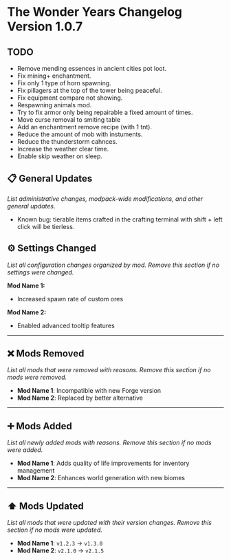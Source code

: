 # The Wonder Years Changelog Version 1.0.7

## TODO

- Remove mending essences in ancient cities pot loot.
- Fix mining+ enchantment.
- Fix only 1 type of horn spawning.
- Fix pillagers at the top of the tower being peaceful.
- Fix equipment compare not showing.
- Respawning animals mod.
- Try to fix armor only being repairable a fixed amount of times.
- Move curse removal to smiting table
- Add an enchantment remove recipe (with 1 tnt).
- Reduce the amount of mob with instuments.
- Reduce the thunderstorm cahnces.
- Increase the weather clear time.
- Enable skip weather on sleep.

## 📋 General Updates

*List administrative changes, modpack-wide modifications, and other general updates.*

- Known bug: tierable items crafted in the crafting terminal with shift + left click will be tierless.

## ⚙️ Settings Changed

*List all configuration changes organized by mod. Remove this section if no settings were changed.*

**Mod Name 1:**

- Increased spawn rate of custom ores

**Mod Name 2:**

- Enabled advanced tooltip features

---

## ❌ Mods Removed

*List all mods that were removed with reasons. Remove this section if no mods were removed.*

- **Mod Name 1**: Incompatible with new Forge version
- **Mod Name 2**: Replaced by better alternative

---

## ➕ Mods Added

*List all newly added mods with reasons. Remove this section if no mods were added.*

- **Mod Name 1**: Adds quality of life improvements for inventory management
- **Mod Name 2**: Enhances world generation with new biomes

---

## ⬆️ Mods Updated

*List all mods that were updated with their version changes. Remove this section if no mods were updated.*

- **Mod Name 1**: `v1.2.3` → `v1.3.0`
- **Mod Name 2**: `v2.1.0` → `v2.1.5`
